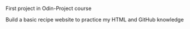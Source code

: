 First project in Odin-Project course

Build a basic recipe website to practice my HTML and GitHub knowledge



